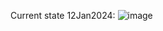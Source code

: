 Current state 12Jan2024:
![image](https://github.com/kwudev/html/assets/156358566/bbfdcaf9-5576-4f13-a858-4de8fac4eeb8)

